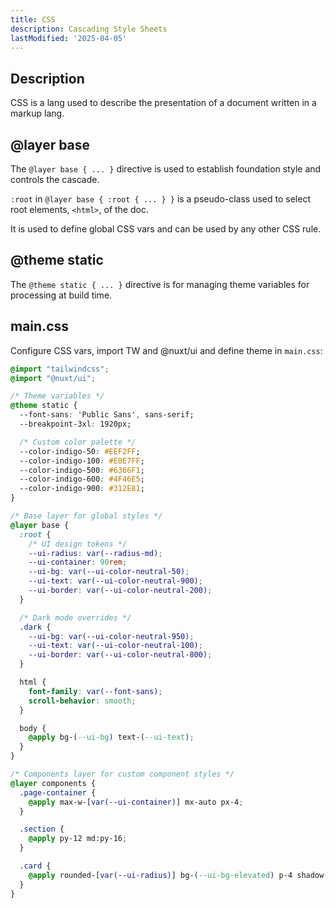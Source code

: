 ```yaml
---
title: CSS
description: Cascading Style Sheets
lastModified: '2025-04-05'
---
```


## Description

CSS is a lang used to describe the presentation of a document written in a markup lang.

## @layer base

The `@layer base { ... }` directive is used to establish foundation style and controls the cascade.

`:root` in `@layer base { :root { ... } }` is a pseudo-class used to select root elements, `<html>`, of the doc.

It is used to define global CSS vars and can be used by any other CSS rule.

## @theme static

The `@theme static { ... }` directive is for managing theme variables for processing at build time.

## main.css

Configure CSS vars, import TW and @nuxt/ui and define theme in `main.css`:

```css
@import "tailwindcss";
@import "@nuxt/ui";

/* Theme variables */
@theme static {
  --font-sans: 'Public Sans', sans-serif;
  --breakpoint-3xl: 1920px;

  /* Custom color palette */
  --color-indigo-50: #EEF2FF;
  --color-indigo-100: #E0E7FF;
  --color-indigo-500: #6366F1;
  --color-indigo-600: #4F46E5;
  --color-indigo-900: #312E81;
}

/* Base layer for global styles */
@layer base {
  :root {
    /* UI design tokens */
    --ui-radius: var(--radius-md);
    --ui-container: 90rem;
    --ui-bg: var(--ui-color-neutral-50);
    --ui-text: var(--ui-color-neutral-900);
    --ui-border: var(--ui-color-neutral-200);
  }

  /* Dark mode overrides */
  .dark {
    --ui-bg: var(--ui-color-neutral-950);
    --ui-text: var(--ui-color-neutral-100);
    --ui-border: var(--ui-color-neutral-800);
  }

  html {
    font-family: var(--font-sans);
    scroll-behavior: smooth;
  }

  body {
    @apply bg-(--ui-bg) text-(--ui-text);
  }
}

/* Components layer for custom component styles */
@layer components {
  .page-container {
    @apply max-w-[var(--ui-container)] mx-auto px-4;
  }

  .section {
    @apply py-12 md:py-16;
  }

  .card {
    @apply rounded-[var(--ui-radius)] bg-(--ui-bg-elevated) p-4 shadow-sm;
  }
}
```
